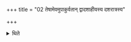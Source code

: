 +++
title = "02 तेषामेवमुपाकुर्वतान् द्वादशाहीयस्य दशरात्रस्य"

+++

<details><summary>थिते</summary>

2. In this manner when they dedicate these victims (to the deities) on the Ukthya-day with seventeen-versed Stoma in the Ten-day-period of the Dvādaśāha, thirty-two groups of eleven groups of victims become completed. 
</details>
